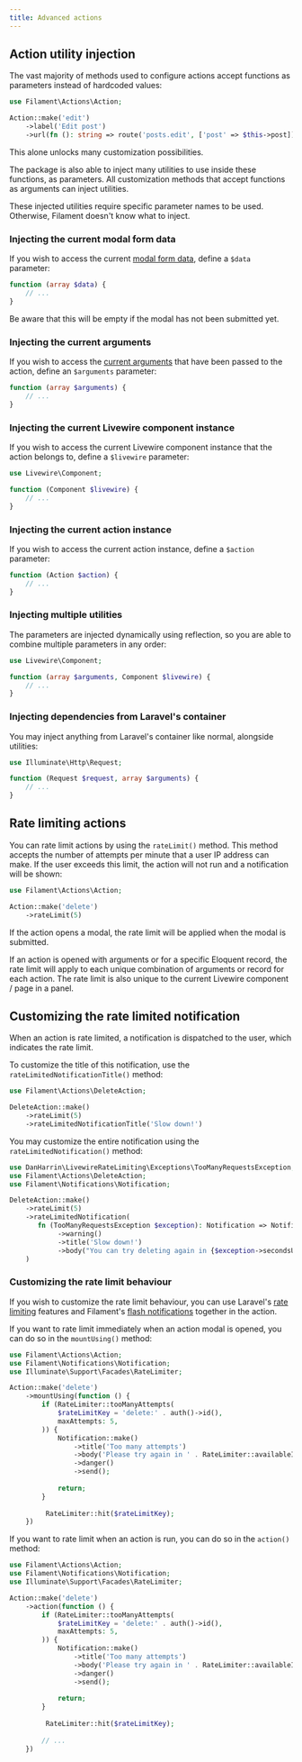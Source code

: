 ```yaml
---
title: Advanced actions
---
```


## Action utility injection

The vast majority of methods used to configure actions accept functions as parameters instead of hardcoded values:

```php
use Filament\Actions\Action;

Action::make('edit')
    ->label('Edit post')
    ->url(fn (): string => route('posts.edit', ['post' => $this->post]))
```

This alone unlocks many customization possibilities.

The package is also able to inject many utilities to use inside these functions, as parameters. All customization methods that accept functions as arguments can inject utilities.

These injected utilities require specific parameter names to be used. Otherwise, Filament doesn't know what to inject.

### Injecting the current modal form data

If you wish to access the current [modal form data](modals#modal-forms), define a `$data` parameter:

```php
function (array $data) {
    // ...
}
```

Be aware that this will be empty if the modal has not been submitted yet.

### Injecting the current arguments

If you wish to access the [current arguments](adding-an-action-to-a-livewire-component#passing-action-arguments) that have been passed to the action, define an `$arguments` parameter:

```php
function (array $arguments) {
    // ...
}
```

### Injecting the current Livewire component instance

If you wish to access the current Livewire component instance that the action belongs to, define a `$livewire` parameter:

```php
use Livewire\Component;

function (Component $livewire) {
    // ...
}
```

### Injecting the current action instance

If you wish to access the current action instance, define a `$action` parameter:

```php
function (Action $action) {
    // ...
}
```

### Injecting multiple utilities

The parameters are injected dynamically using reflection, so you are able to combine multiple parameters in any order:

```php
use Livewire\Component;

function (array $arguments, Component $livewire) {
    // ...
}
```

### Injecting dependencies from Laravel's container

You may inject anything from Laravel's container like normal, alongside utilities:

```php
use Illuminate\Http\Request;

function (Request $request, array $arguments) {
    // ...
}
```

## Rate limiting actions

You can rate limit actions by using the `rateLimit()` method. This method accepts the number of attempts per minute that a user IP address can make. If the user exceeds this limit, the action will not run and a notification will be shown:

```php
use Filament\Actions\Action;

Action::make('delete')
    ->rateLimit(5)
```

If the action opens a modal, the rate limit will be applied when the modal is submitted.

If an action is opened with arguments or for a specific Eloquent record, the rate limit will apply to each unique combination of arguments or record for each action. The rate limit is also unique to the current Livewire component / page in a panel.

## Customizing the rate limited notification

When an action is rate limited, a notification is dispatched to the user, which indicates the rate limit.

To customize the title of this notification, use the `rateLimitedNotificationTitle()` method:

```php
use Filament\Actions\DeleteAction;

DeleteAction::make()
    ->rateLimit(5)
    ->rateLimitedNotificationTitle('Slow down!')
```

You may customize the entire notification using the `rateLimitedNotification()` method:

```php
use DanHarrin\LivewireRateLimiting\Exceptions\TooManyRequestsException;
use Filament\Actions\DeleteAction;
use Filament\Notifications\Notification;

DeleteAction::make()
    ->rateLimit(5)
    ->rateLimitedNotification(
       fn (TooManyRequestsException $exception): Notification => Notification::make()
            ->warning()
            ->title('Slow down!')
            ->body("You can try deleting again in {$exception->secondsUntilAvailable} seconds."),
    )
```

### Customizing the rate limit behaviour

If you wish to customize the rate limit behaviour, you can use Laravel's [rate limiting](https://laravel.com/docs/rate-limiting#basic-usage) features and Filament's [flash notifications](../notifications/sending-notifications) together in the action.

If you want to rate limit immediately when an action modal is opened, you can do so in the `mountUsing()` method:

```php
use Filament\Actions\Action;
use Filament\Notifications\Notification;
use Illuminate\Support\Facades\RateLimiter;

Action::make('delete')
    ->mountUsing(function () {
        if (RateLimiter::tooManyAttempts(
            $rateLimitKey = 'delete:' . auth()->id(),
            maxAttempts: 5,
        )) {
            Notification::make()
                ->title('Too many attempts')
                ->body('Please try again in ' . RateLimiter::availableIn($rateLimitKey) . ' seconds.')
                ->danger()
                ->send();
                
            return;
        }
        
         RateLimiter::hit($rateLimitKey);
    })
```

If you want to rate limit when an action is run, you can do so in the `action()` method:

```php
use Filament\Actions\Action;
use Filament\Notifications\Notification;
use Illuminate\Support\Facades\RateLimiter;

Action::make('delete')
    ->action(function () {
        if (RateLimiter::tooManyAttempts(
            $rateLimitKey = 'delete:' . auth()->id(),
            maxAttempts: 5,
        )) {
            Notification::make()
                ->title('Too many attempts')
                ->body('Please try again in ' . RateLimiter::availableIn($rateLimitKey) . ' seconds.')
                ->danger()
                ->send();
                
            return;
        }
        
         RateLimiter::hit($rateLimitKey);
        
        // ...
    })
```
